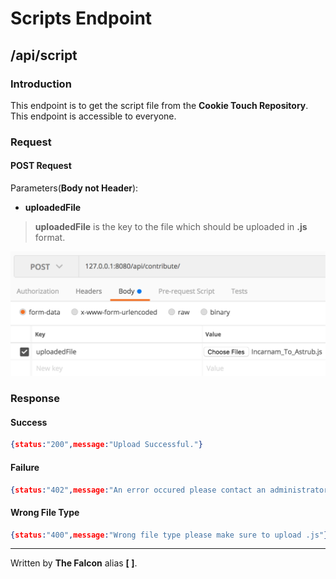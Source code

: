# Scripts Endpoint

## /api/script

### Introduction

This endpoint is to get the script file from the **Cookie Touch Repository**. This endpoint is accessible to everyone.

### Request

#### POST Request

Parameters(**Body not Header**):
 - **uploadedFile**
 
> **uploadedFile** is the key to the file which should be uploaded in **.js** format.

![fileUpload](/assets/fileUpload.png)

### Response

#### Success

```json
{status:"200",message:"Upload Successful."}
```

#### Failure

```json
{status:"402",message:"An error occured please contact an administrator."}
```

#### Wrong File Type

```json
{status:"400",message:"Wrong file type please make sure to upload .js"}
```

___

Written by **The Falcon** alias **[ ]**.